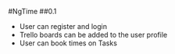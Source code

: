 #NgTime
##0.1
* User can register and login
* Trello boards can be added to the user profile
* User can book times on Tasks
